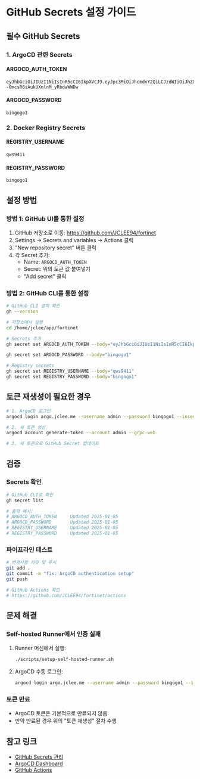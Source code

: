 # GitHub Secrets 설정 가이드

## 필수 GitHub Secrets

### 1. ArgoCD 관련 Secrets

#### ARGOCD_AUTH_TOKEN
```
eyJhbGciOiJIUzI1NiIsInR5cCI6IkpXVCJ9.eyJpc3MiOiJhcmdvY2QiLCJzdWIiOiJhZG1pbjphcGlLZXkiLCJuYmYiOjE3NTE2OTYzNzEsImlhdCI6MTc1MTY5NjM3MSwianRpIjoiZmQyY2E2NGEtNTYzYi00NDNkLWIzYzYtYjJhZGYwYzZmMjczIn0.D8MOf5lQ0GNuIXy--0mcsR6iAukUXnlnM_yRbdaWWDw
```

#### ARGOCD_PASSWORD
```
bingogo1
```

### 2. Docker Registry Secrets

#### REGISTRY_USERNAME
```
qws9411
```

#### REGISTRY_PASSWORD
```
bingogo1
```

## 설정 방법

### 방법 1: GitHub UI를 통한 설정

1. GitHub 저장소로 이동: https://github.com/JCLEE94/fortinet
2. Settings → Secrets and variables → Actions 클릭
3. "New repository secret" 버튼 클릭
4. 각 Secret 추가:
   - Name: `ARGOCD_AUTH_TOKEN`
   - Secret: 위의 토큰 값 붙여넣기
   - "Add secret" 클릭

### 방법 2: GitHub CLI를 통한 설정

```bash
# GitHub CLI 설치 확인
gh --version

# 저장소에서 실행
cd /home/jclee/app/fortinet

# Secrets 추가
gh secret set ARGOCD_AUTH_TOKEN --body="eyJhbGciOiJIUzI1NiIsInR5cCI6IkpXVCJ9.eyJpc3MiOiJhcmdvY2QiLCJzdWIiOiJhZG1pbjphcGlLZXkiLCJuYmYiOjE3NTE2OTYzNzEsImlhdCI6MTc1MTY5NjM3MSwianRpIjoiZmQyY2E2NGEtNTYzYi00NDNkLWIzYzYtYjJhZGYwYzZmMjczIn0.D8MOf5lQ0GNuIXy--0mcsR6iAukUXnlnM_yRbdaWWDw"

gh secret set ARGOCD_PASSWORD --body="bingogo1"

# Registry secrets
gh secret set REGISTRY_USERNAME --body="qws9411"
gh secret set REGISTRY_PASSWORD --body="bingogo1"
```

## 토큰 재생성이 필요한 경우

```bash
# 1. ArgoCD 로그인
argocd login argo.jclee.me --username admin --password bingogo1 --insecure --grpc-web

# 2. 새 토큰 생성
argocd account generate-token --account admin --grpc-web

# 3. 새 토큰으로 GitHub Secret 업데이트
```

## 검증

### Secrets 확인
```bash
# GitHub CLI로 확인
gh secret list

# 출력 예시:
# ARGOCD_AUTH_TOKEN     Updated 2025-01-05
# ARGOCD_PASSWORD       Updated 2025-01-05
# REGISTRY_USERNAME     Updated 2025-01-05
# REGISTRY_PASSWORD     Updated 2025-01-05
```

### 파이프라인 테스트
```bash
# 변경사항 커밋 및 푸시
git add .
git commit -m "fix: ArgoCD authentication setup"
git push

# GitHub Actions 확인
# https://github.com/JCLEE94/fortinet/actions
```

## 문제 해결

### Self-hosted Runner에서 인증 실패
1. Runner 머신에서 실행:
   ```bash
   ./scripts/setup-self-hosted-runner.sh
   ```

2. ArgoCD 수동 로그인:
   ```bash
   argocd login argo.jclee.me --username admin --password bingogo1 --insecure --grpc-web
   ```

### 토큰 만료
- ArgoCD 토큰은 기본적으로 만료되지 않음
- 만약 만료된 경우 위의 "토큰 재생성" 절차 수행

## 참고 링크

- [GitHub Secrets 관리](https://github.com/JCLEE94/fortinet/settings/secrets/actions)
- [ArgoCD Dashboard](https://argo.jclee.me)
- [GitHub Actions](https://github.com/JCLEE94/fortinet/actions)